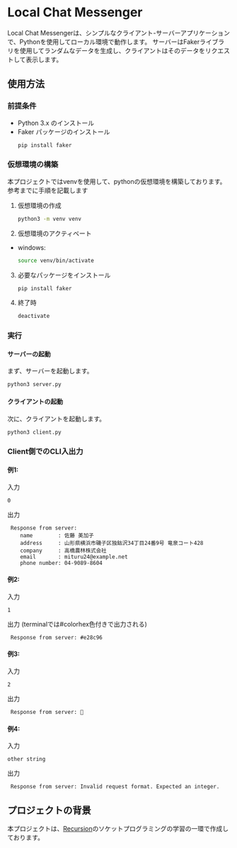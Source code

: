 # Local Chat Messenger

Local Chat Messengerは、シンプルなクライアント-サーバーアプリケーションで、Pythonを使用してローカル環境で動作します。
サーバーはFakerライブラリを使用してランダムなデータを生成し、クライアントはそのデータをリクエストして表示します。

## 使用方法

### 前提条件
- Python 3.x のインストール
- Faker パッケージのインストール
  ```bash
  pip install faker
  ```

### 仮想環境の構築
本プロジェクトではvenvを使用して、pythonの仮想環境を構築しております。
参考までに手順を記載します
1. 仮想環境の作成
    ```bash
    python3 -m venv venv
    ```
2. 仮想環境のアクティベート
- windows:
    ```bash
    source venv/bin/activate
    ```
3. 必要なパッケージをインストール
    ```bash
    pip install faker
    ```
4. 終了時
    ```bash
    deactivate
    ```

### 実行

#### サーバーの起動
まず、サーバーを起動します。
```bash
python3 server.py
```

#### クライアントの起動
次に、クライアントを起動します。
```bash
python3 client.py
```

### Client側でのCLI入出力

#### 例1:
入力
```
0
```
出力
```
 Response from server: 
    name        : 佐藤 美加子
    address     : 山形県横浜市磯子区独鈷沢34丁目24番9号 竜泉コート428
    company     : 高橋農林株式会社
    email       : mituru24@example.net
    phone number: 04-9089-8604
```

#### 例2:
入力
```
1
```
出力 (terminalでは#colorhex色付きで出力される)
```
 Response from server: #e28c96
```

#### 例3:
入力
```
2
```
出力
```
 Response from server: 🎢
```

#### 例4:
入力
```
other string
```
出力
```
 Response from server: Invalid request format. Expected an integer.
```

## プロジェクトの背景
本プロジェクトは、[Recursion](https://recursionist.io/dashboard/course/31/lesson/1099)のソケットプログラミングの学習の一環で作成しております。